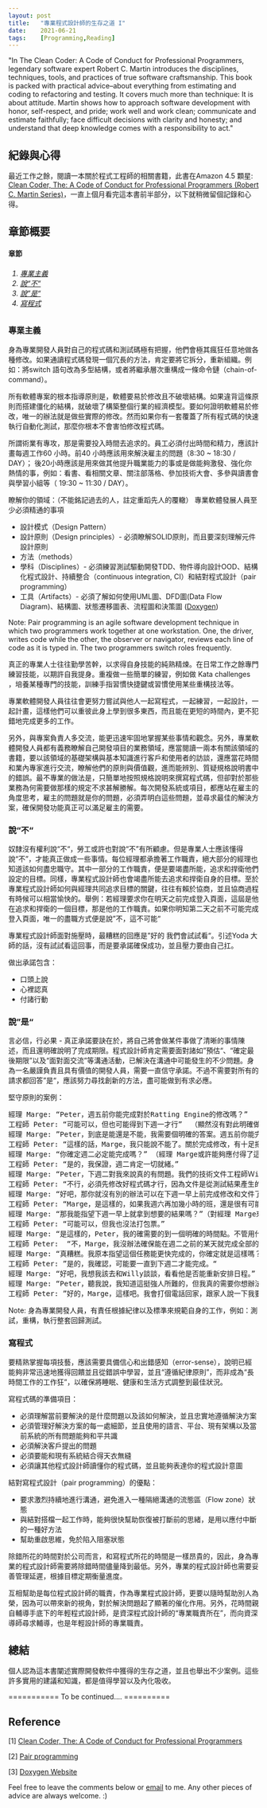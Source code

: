 ```yaml
---
layout: post
title:   "專業程式設計師的生存之道 I"
date:    2021-06-21
tags:    [Programming,Reading]
---
```


"In The Clean Coder: A Code of Conduct for Professional Programmers, legendary software expert Robert C. Martin introduces the disciplines, techniques, tools, and practices of true software craftsmanship. This book is packed with practical advice–about everything from estimating and coding to refactoring and testing. It covers much more than technique: It is about attitude. Martin shows how to approach software development with honor, self-respect, and pride; work well and work clean; communicate and estimate faithfully; face difficult decisions with clarity and honesty; and understand that deep knowledge comes with a responsibility to act."

## 紀錄與心得

最近工作之餘，閱讀一本關於程式工程師的相關書籍，此書在Amazon 4.5 顆星: [Clean Coder, The: A Code of Conduct for Professional Programmers (Robert C. Martin Series)](https://www.amazon.com/Clean-Coder-Conduct-Professional-Programmers-ebook/dp/B0050JLC9Y)，一直上個月看完這本書前半部分，以下就稍微留個記錄和心得。

## 章節概要

<h4><a name="TableContent"></a>章節</h4>
<h6><ol>
    <li><a href="#專業主義">專業主義</a></li>
    <li><a href="#說不">說“不“</a></li>
    <li><a href="#說是">說”是“</a></li>
    <li><a href="#寫程式">寫程式</a></li>
</ol></h6>

### <a name="專業主義">專業主義</a>

身為專業開發人員對自己的程式碼和測試碼極有把握，他們會極其瘋狂任意地做各種修改。如果通讀程式碼發現一個冗長的方法，肯定要將它拆分，重新組織。例如：將switch 語句改為多型結構，或者將繼承層次重構成一條命令鏈（chain-of-command）。

所有軟體專案的根本指導原則是，軟體要易於修改且不破壞結構。如果違背這條原則而搭建僵化的結構，就破壞了構築整個行業的經濟模型。要如何證明軟體易於修改，唯一的辦法就是做些實際的修改。然而如果你有一套覆蓋了所有程式碼的快速執行自動化測試，那麼你根本不會害怕修改程式碼。

所謂術業有專攻，那是需要投入時間去追求的。員工必須付出時間和精力，應該計畫每週工作60 小時。前40 小時應該用來解決雇主的問題（8:30 ~ 18:30 / DAY）；
後20小時應該是用來做其他提升職業能力的事或是做能夠激發、強化你熱情的事，例如：看書、看相關文章、關注部落格、參加技術大會、多參與讀書會與學習小組等（ 19:30 ~ 11:30 / DAY）。

瞭解你的領域：（不能銘記過去的人，註定重蹈先人的覆轍）
專業軟體發展人員至少必須精通的事項
- 設計模式（Design Pattern）
- 設計原則（Design principles）- 必須瞭解SOLID原則，而且要深刻理解元件設計原則
- 方法（methods）
- 學科（Disciplines）- 必須練習測試驅動開發TDD、物件導向設計OOD、結構化程式設計、持續整合（continuous integration, CI）和結對程式設計（pair programming）
- 工具（Artifacts）- 必須了解如何使用UML圖、DFD圖(Data Flow Diagram)、結構圖、狀態遷移圖表、流程圖和決策圖 ([Doxygen][doxygen])

Note: Pair programming is an agile software development technique in which two programmers work together at one workstation. One, the driver, writes code while the other, the observer or navigator, reviews each line of code as it is typed in. The two programmers switch roles frequently.

真正的專業人士往往勤學苦幹，以求得自身技能的純熟精煉。在日常工作之餘專門練習技能，以期許自我提身。重複做一些簡單的練習，例如做 Kata challenges ，培養某種專門的技能，訓練手指習慣快捷鍵或習慣使用某些重構技法等。

專業軟體開發人員往往會更努力嘗試與他人一起寫程式，一起練習，一起設計，一起計畫，這樣他們可以重彼此身上學到很多東西，而且能在更短的時間內，更不犯錯地完成更多的工作。

另外，與專案負責人多交流，能更迅速牢固地掌握某些事情和觀念。另外，專業軟體開發人員都有義務瞭解自己開發項目的業務領域，應當閱讀一兩本有關該領域的書籍，要以該領域的基礎架構與基本知識進行客戶和使用者的訪談，還應當花時間和業內專家進行交流，瞭解他們的原則與價值觀，進而能辨別、質疑規格說明書中的錯誤。最不專業的做法是，只簡單地按照規格說明來撰寫程式碼，但卻對於那些業務為何需要做那樣的規定不求甚解勝解。每次開發系統或項目，都應站在雇主的角度思考，雇主的問題就是你的問題，必須弄明白這些問題，並尋求最佳的解決方案，確保開發功能真正可以滿足雇主的需要。

### <a name="說不">說“不“</a>

奴隸沒有權利說“不“，勞工或許也對說“不”有所顧慮。但是專業人士應該懂得說“不”，才能真正做成一些事情。每位經理都承擔著工作職責，絕大部分的經理也知道該如何盡忠職守。其中一部分的工作職責，便是要竭盡所能，追求和捍衛他們設定的目標。同樣，專業程式設計師也會竭盡所能去追求和捍衛自身的目標。至於專業程式設計師如何與經理共同追求目標的關鍵，往往有賴於協商，並且協商過程有時候可以相當愉快的。舉例：若經理要求你在明天之前完成登入頁面，這屆是他在追求和捍衛的一個目標，那是他的工作職責。如果你明知第二天之前不可能完成登入頁面，唯一的盡職方式便是說”不，這不可能“

專業程式設計師面對施壓時，最糟糕的回應是”好的 我們會試試看“。引述Yoda 大師的話，沒有試試看這回事，而是要承諾確保成功，並且壓力要由自己扛。

做出承諾包含：
- 口頭上說
- 心裡認真
- 付諸行動

### <a name="說是">說”是“</a>

言必信，行必果 - 真正承諾要訣在於，將自己將會做某件事做了清晰的事情陳述，而且還明確說明了完成期限。程式設計師肯定需要面對諸如”預估“、“確定最後期限”以及“面對面交流”等溝通活動，已解決在溝通中可能發生的不少問題。身為一名嚴謹負責且具有價值的開發人員，需要一直信守承諾。不過不需要對所有的請求都回答”是“，應該努力尋找創新的方法，盡可能做到有求必應。

堅守原則的案例：
<pre>
經理 Marge: “Peter，週五前你能完成對於Ratting Engine的修改嗎？”
工程師 Peter: “可能可以，但也可能得到下週一才行”  （顯然沒有對此明確做出）
經理 Marge: ”Peter，到底是能還是不能，我需要個明確的答案。週五前你能完成對Ratting Engine的修改嗎？”
工程師 Peter: “這樣的話，Marge，我只能說不能了。關於完成修改，有十足把握的時間點，我估計最快得到下週二。” （措辭更為誠實，清楚地向經理 Marge表達了自己的不確定感）
經理 Marge: “你確定週二必定能完成嗎？” （經理 Marge或許能夠應付得了這種不確定，但也可能無法接受）
工程師 Peter: “是的，我保證，週二肯定一切就緒。”
經理 Marge: “Peter，下週二對我來說真的有問題。我們的技術文件工程師Ｗill下週一可以投入專案。他需要五天時間完成使用者手冊，如果週一早上拿不到Ratting Engine的文件，那他也就沒辦法照預定時間完成手冊了。你先把文件寫好嗎？”
工程師 Peter: “不行，必須先修改好程式碼才行，因為文件是從測試結果產生的。”
經理 Marge: “好吧，那你就沒有別的辦法可以在下週一早上前完成修改和文件了嗎？”
工程師 Peter: “Marge，是這樣的，如果我週六再加幾小時的班，還是很有可能可以在下週一早上前完成全部工作的。”
經理 Marge: “那我能指望下週一早上就拿到想要的結果嗎？”（對經理 Marge來說，這樣的回答可能還是不夠理想）
工程師 Peter: “可能可以，但我也沒法打包票。”
經理 Marge: “是這樣的，Peter，我的確需要的到一個明確的時間點。不管用什麼方式，你能確保下週一早上之前搞定一切嗎？”
工程師 Peter:  “不，Marge，我沒辦法確保能在週二之前的某天就完成全部的工作。如果這樣把你的進度表弄亂了，我也只能說抱歉，我們面對的實際情況就是這樣。”
經理 Marge: “真糟糕。我原本指望這個任務能更快完成的，你確定就是這樣嗎？“
工程師 Peter: ”是的，我確認，可能要一直到下週二才能完成。“
經理 Marge: “好吧，我想我該去和Willy談談，看看他是否能重新安排日程。”
經理 Marge: “Peter，聽我說，我知道這挺強人所難的，但我真的需要你想辦法在下週一早上之前能完成這些任務。這真的至關重要。你能再想想其他什麼辦法嗎？”
工程師 Peter: ”好的，Marge，這樣吧。我會打個電話回家，跟家人說一下我要加班。如果他們沒意見，我能保證在週一早上之前完成任務。甚至下週一早上我還會過來公司看看，確保Willy這邊一切順利。不過之後我就會回家休息，直到週三才會回來上班。你看這樣行嗎。“
</pre>

Note: 身為專業開發人員，有責任根據紀律以及標準來規範自身的工作，例如：測試，重構，執行整套回歸測試。

### <a name="寫程式">寫程式</a>

要精熟掌握每項技藝，應該需要具備信心和出錯感知（error-sense），說明已經能夠非常迅速地獲得回饋並且從錯誤中學習，並且“遵循紀律原則”，而非成為“長時間工作的工作狂”，以確保將睡眠、健康和生活方式調整到最佳狀況。

寫程式碼的準備項目：
- 必須理解當前要解決的是什麼問題以及該如何解決，並且忠實地遵循解決方案
- 必須管理好解決方案的每一處細節，並且使用的語言、平台、現有架構以及當前系統的所有問題能夠和平共識
- 必須解決客戶提出的問題
- 必須要能和現有系統結合得天衣無縫
- 必須讓其他程式設計師讀懂你的程式碼，並且能夠表達你的程式設計意圖

結對寫程式設計（pair programming）的優點：
- 要求激烈持續地進行溝通，避免進入一種隔絕溝通的流態區（Flow zone）狀態
- 與結對搭檔一起工作時，能夠很快幫助恢復被打斷前的思緒，是用以應付中斷的一種好方法
- 幫助重啟思維，免於陷入阻塞狀態

除錯所花的時間對於公司而言，和寫程式所花的時間是一樣昂貴的，因此，身為專業的程式設計師需要將除錯時間儘量降到最低。另外，專業的程式設計師也需要妥善管理延遲，根據目標定期衡量進度。

互相幫助是每位程式設計師的職責，作為專業程式設計師，更要以隨時幫助別人為榮，因為可以帶來新的視角，對於解決問題起了顯著的催化作用。另外，花時間親自輔導手底下的年輕程式設計師，是資深程式設計師的“專業職責所在”，而向資深導師尋求輔導，也是年輕設計師的專業職責。

## 總結
個人認為這本書闡述實際開發軟件中獲得的生存之道，並且也舉出不少案例。這些許多實用的建議和知識，都是值得學習以及內化吸收。

=========== To be continued…. ==========

## Reference ##

[1] [Clean Coder, The: A Code of Conduct for Professional Programmers](https://www.amazon.com/Clean-Coder-Conduct-Professional-Programmers-ebook/dp/B0050JLC9Y)

[2] [Pair programming](https://en.wikipedia.org/wiki/Pair_programming)

[3] [Doxygen Website](https://www.doxygen.nl/index.html)

[doxygen]:https://www.doxygen.nl/index.html "https://www.doxygen.nl/index.html"

<p>Feel free to leave the comments below or <a href="mailto:qazqazqaz850@gmail.com">email</a> to me. Any other pieces of advice are always welcome. :)
